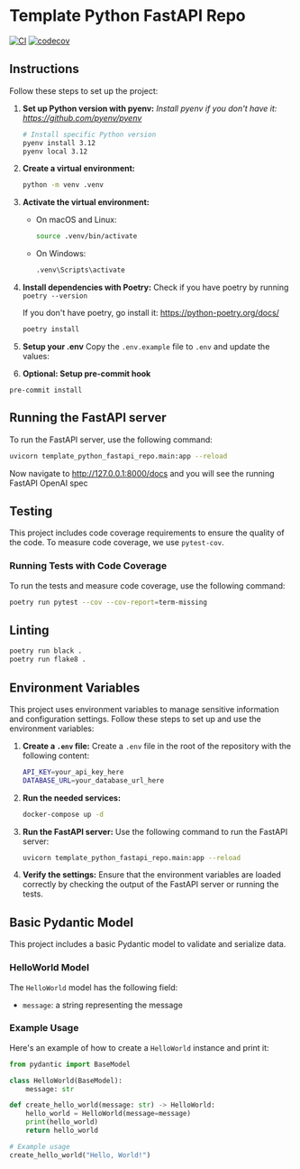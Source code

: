# Template Python FastAPI Repo
[![CI](https://github.com/chrishart0/template-python-fastapi-repo/actions/workflows/ci.yml/badge.svg)](https://github.com/chrishart0/template-python-fastapi-repo/actions/workflows/ci.yml)
[![codecov](https://codecov.io/github/chrishart0/template-python-fastapi-repo/graph/badge.svg?token=6QFK2BOQ54)](https://codecov.io/github/chrishart0/template-python-fastapi-repo)

## Instructions

Follow these steps to set up the project:

1. **Set up Python version with pyenv:**
   *Install pyenv if you don't have it: <https://github.com/pyenv/pyenv>*

   ```sh
   # Install specific Python version
   pyenv install 3.12
   pyenv local 3.12
   ```

2. **Create a virtual environment:**
   ```sh
   python -m venv .venv
   ```

3. **Activate the virtual environment:**
   - On macOS and Linux:
     ```sh
     source .venv/bin/activate
     ```
   - On Windows:
     ```sh
     .venv\Scripts\activate
     ```

4. **Install dependencies with Poetry:**
   Check if you have poetry by running `poetry --version`

   If you don't have poetry, go install it: <https://python-poetry.org/docs/>

   ```sh
   poetry install
   ```

5. **Setup your .env**
Copy the `.env.example` file to `.env` and update the values:

6. **Optional: Setup pre-commit hook**
```
pre-commit install
```

## Running the FastAPI server

To run the FastAPI server, use the following command:
```sh
uvicorn template_python_fastapi_repo.main:app --reload
```

Now navigate to <http://127.0.0.1:8000/docs> and you will see the running FastAPI OpenAI spec

## Testing

This project includes code coverage requirements to ensure the quality of the code. To measure code coverage, we use `pytest-cov`.

### Running Tests with Code Coverage

To run the tests and measure code coverage, use the following command:
```sh
poetry run pytest --cov --cov-report=term-missing
```

## Linting

```bash
poetry run black .
poetry run flake8 .
```

## Environment Variables

This project uses environment variables to manage sensitive information and configuration settings. Follow these steps to set up and use the environment variables:

1. **Create a `.env` file:**
   Create a `.env` file in the root of the repository with the following content:
   ```sh
   API_KEY=your_api_key_here
   DATABASE_URL=your_database_url_here
   ```

2. **Run the needed services:**
   ```sh
   docker-compose up -d
   ```

2. **Run the FastAPI server:**
   Use the following command to run the FastAPI server:
   ```sh
   uvicorn template_python_fastapi_repo.main:app --reload
   ```
3. **Verify the settings:**
   Ensure that the environment variables are loaded correctly by checking the output of the FastAPI server or running the tests.

## Basic Pydantic Model

This project includes a basic Pydantic model to validate and serialize data.

### HelloWorld Model

The `HelloWorld` model has the following field:
- `message`: a string representing the message

### Example Usage

Here's an example of how to create a `HelloWorld` instance and print it:

```python
from pydantic import BaseModel

class HelloWorld(BaseModel):
    message: str

def create_hello_world(message: str) -> HelloWorld:
    hello_world = HelloWorld(message=message)
    print(hello_world)
    return hello_world

# Example usage
create_hello_world("Hello, World!")
```
